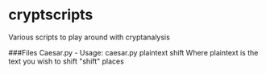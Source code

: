 cryptscripts
============

Various scripts to play around with cryptanalysis

###Files
Caesar.py - 
  Usage: caesar.py plaintext shift
    Where plaintext is the text you wish to shift "shift" places

